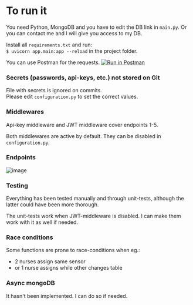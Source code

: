 # To run it
You need Python, MongoDB and you have to edit the DB link in `main.py`. 
Or you can contact me and I will give you access to my DB.

Install all `requirements.txt` and run:   
`$ uvicorn app.main:app --reload`
in the project folder.

You can use Postman for the requests. [![Run in Postman](https://run.pstmn.io/button.svg)](https://god.gw.postman.com/run-collection/17280509-661ecbc4-1f43-42b5-bf16-778620702e6a?action=collection%2Ffork&collection-url=entityId%3D17280509-661ecbc4-1f43-42b5-bf16-778620702e6a%26entityType%3Dcollection%26workspaceId%3D3add7133-82b3-4bd0-a78c-9647b717d65d)


### Secrets (passwords, api-keys, etc.) not stored on Git
File with secrets is ignored on commits.   
Please edit `configuration.py` to set the correct values.


### Middlewares
Api-key middleware and JWT middleware cover endpoints 1-5.

Both middlewares are active by default. 
They can be disabled in `configuration.py`. 

### Endpoints
![image](https://user-images.githubusercontent.com/10809024/132179743-24a93e4b-8f9b-4aa7-8aac-e08dcd808de9.png)


### Testing
Everything has been tested manually 
and through unit-tests, although the latter could 
have been more thorough. 

The unit-tests work when JWT-middleware is disabled.
I can make them work with it as well if needed.


### Race conditions

Some functions are prone to race-conditions when eg.: 
- 2 nurses assign same sensor
- or 1 nurse assigns while other changes table

### Async mongoDB
It hasn't been implemented. I can do so if needed.


